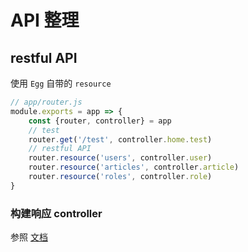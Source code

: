 # API 整理

## restful API
使用 `Egg` 自带的 `resource`
```javascript
// app/router.js
module.exports = app => {
    const {router, controller} = app
    // test
    router.get('/test', controller.home.test)
    // restful API
    router.resource('users', controller.user)
    router.resource('articles', controller.article)
    router.resource('roles', controller.role)
}
```

### 构建响应 controller
参照 [文档](https://eggjs.org/zh-cn/basics/router.html#restful-风格的-url-定义)
